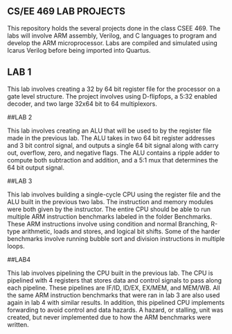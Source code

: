## CS/EE 469 LAB PROJECTS

This repository holds the several projects done in the class CSEE 469. The labs will involve ARM assembly, Verilog, and C languages to program and develop the ARM microprocessor. Labs are compiled and simulated using Icarus Verilog before being imported into Quartus.

## LAB 1

This lab involves creating a 32 by 64 bit register file for the processor on a gate level structure. The project involves using D-flipfops, a 5:32 enabled decoder, and two large 32x64 bit to 64 multiplexors.

##LAB 2

This lab involves creating an ALU that will be used to by the register file made in the previous lab. The ALU takes in two 64 bit register addresses and 3 bit control signal, and outputs a single 64 bit signal along with carry out, overflow, zero, and negative flags. The ALU contains a ripple adder to compute both subtraction and addition, and a 5:1 mux that determines the 64 bit output signal.

##LAB 3

This lab involves building a single-cycle CPU using the register file and the ALU built in the previous two labs. The instruction and memory modules were both given by the instructor. The entire CPU should be able to run multiple ARM instruction benchmarks labeled in the folder Benchmarks. These ARM instructions involve using condition and normal Branching, R-type arithmetic, loads and stores, and logical bit shifts. Some of the harder benchmarks involve running bubble sort and division instructions in multiple loops.

##LAB4

This lab involves pipelining the CPU built in the previous lab. The CPU is pipelined with 4 registers that stores data and control signals to pass along each pipeline. These pipelines are IF/ID, ID/EX, EX/MEM, and MEM/WB. All the same ARM instruction benchmarks that were ran in lab 3 are also used again in lab 4 with similar results. In addition, this pipelined CPU implements forwarding to avoid control and data hazards. A hazard, or stalling, unit was created, but never implemented due to how the ARM benchmarks were written.